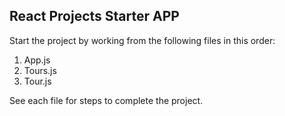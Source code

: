 ## React Projects Starter APP

Start the project by working from the following files in this order:

1. App.js
2. Tours.js
3. Tour.js

See each file for steps to complete the project.
